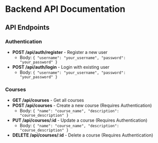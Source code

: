 # Backend API Documentation

## API Endpoints

### Authentication

- **POST /api/auth/register** - Register a new user
  - Body: `{ "username": "your_username", "password": "your_password" }`
- **POST /api/auth/login** - Login with existing user
  - Body: `{ "username": "your_username", "password": "your_password" }`

### Courses

- **GET /api/courses** - Get all courses
- **POST /api/courses** - Create a new course (Requires Authentication)
  - Body: `{ "name": "course_name", "description": "course_description" }`
- **PUT /api/courses/:id** - Update a course (Requires Authentication)
  - Body: `{ "name": "course_name", "description": "course_description" }`
- **DELETE /api/courses/:id** - Delete a course (Requires Authentication)
